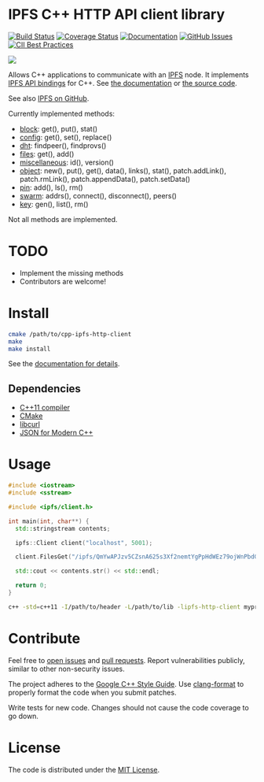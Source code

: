 # IPFS C++ HTTP API client library

[![Build Status](https://api.travis-ci.org/vasild/cpp-ipfs-http-client.svg?branch=master)](https://travis-ci.org/vasild/cpp-ipfs-http-client)
[![Coverage Status](https://coveralls.io/repos/github/vasild/cpp-ipfs-http-client/badge.svg?branch=master)](https://coveralls.io/github/vasild/cpp-ipfs-http-client?branch=master)
[![Documentation](https://img.shields.io/badge/docs-doxygen-blue.svg)](https://vasild.github.io/cpp-ipfs-http-client)
[![GitHub Issues](https://img.shields.io/github/issues/vasild/cpp-ipfs-http-client.svg)](http://github.com/vasild/cpp-ipfs-http-client/issues)
[![CII Best Practices](https://bestpractices.coreinfrastructure.org/projects/465/badge)](https://bestpractices.coreinfrastructure.org/projects/465)

![](https://ipfs.io/ipfs/QmQJ68PFMDdAsgCZvA1UVzzn18asVcf7HVvCDgpjiSCAse)

Allows C++ applications to communicate with an [IPFS](https://ipfs.io) node.
It implements [IPFS API bindings](https://github.com/ipfs/interface-js-ipfs-core/blob/master/README.md#api) for C++.
See [the documentation](https://vasild.github.io/cpp-ipfs-http-client) or [the source code](https://github.com/vasild/cpp-ipfs-http-client).

See also [IPFS on GitHub](https://github.com/ipfs).

Currently implemented methods:

- [block](https://github.com/ipfs/interface-js-ipfs-core/blob/master/SPEC/BLOCK.md): get(), put(), stat()
- [config](https://github.com/ipfs/interface-js-ipfs-core/blob/master/SPEC/CONFIG.md): get(), set(), replace()
- [dht](https://github.com/ipfs/interface-js-ipfs-core/blob/master/SPEC/DHT.md): findpeer(), findprovs()
- [files](https://github.com/ipfs/interface-js-ipfs-core/blob/master/SPEC/FILES.md): get(), add()
- [miscellaneous](https://github.com/ipfs/interface-js-ipfs-core/blob/master/SPEC/MISCELLANEOUS.md): id(), version()
- [object](https://github.com/ipfs/interface-js-ipfs-core/blob/master/SPEC/OBJECT.md): new(), put(), get(), data(), links(), stat(), patch.addLink(), patch.rmLink(), patch.appendData(), patch.setData()
- [pin](https://github.com/ipfs/interface-js-ipfs-core/blob/master/SPEC/PIN.md): add(), ls(), rm()
- [swarm](https://github.com/ipfs/interface-js-ipfs-core/blob/master/SPEC/SWARM.md): addrs(), connect(), disconnect(), peers()
- [key](https://github.com/ipfs/interface-js-ipfs-core/blob/master/SPEC/KEY.md): gen(), list(), rm()

Not all methods are implemented.

# TODO

- Implement the missing methods
- Contributors are welcome!

# Install

```sh
cmake /path/to/cpp-ipfs-http-client
make
make install
```

See the [documentation for details](https://vasild.github.io/cpp-ipfs-http-client).

## Dependencies

- [C++11 compiler](https://github.com/nlohmann/json#supported-compilers)
- [CMake](http://cmake.org)
- [libcurl](https://curl.haxx.se/libcurl)
- [JSON for Modern C++](https://github.com/nlohmann/json)

# Usage

```cpp
#include <iostream>
#include <sstream>

#include <ipfs/client.h>

int main(int, char**) {
  std::stringstream contents;

  ipfs::Client client("localhost", 5001);

  client.FilesGet("/ipfs/QmYwAPJzv5CZsnA625s3Xf2nemtYgPpHdWEz79ojWnPbdG/readme", &contents);

  std::cout << contents.str() << std::endl;

  return 0;
}
```

```sh
c++ -std=c++11 -I/path/to/header -L/path/to/lib -lipfs-http-client myprog.cc -o myprog
```

# Contribute

Feel free to [open issues](https://github.com/vasild/cpp-ipfs-http-client/issues/new) and [pull requests](https://github.com/vasild/cpp-ipfs-http-client/compare).
Report vulnerabilities publicly, similar to other non-security issues.

The project adheres to the [Google C++ Style Guide](https://google.github.io/styleguide/cppguide.html). Use [clang-format](http://clang.llvm.org/docs/ClangFormat.html) to properly format the code when you submit patches.

Write tests for new code. Changes should not cause the code coverage to go down.

# License

The code is distributed under the [MIT License](http://opensource.org/licenses/MIT).
